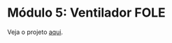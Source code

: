 # Módulo 5: Ventilador FOLE

Veja o projeto [aqui](https://github.com/iservport/air-save-faq/projects/5).